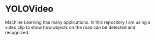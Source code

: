# YOLOVideo
Machine Learning has many applications. In this repository I am using a video clip to show how objects on the road can be detected and recognized.

